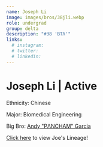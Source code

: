 ```yaml
---
name: Joseph Li
image: images/bros/38jli.webp
role: undergrad
group: delta
description: "#38 'BTΛ'"
links:
  # instagram: 
  # twitter: 
  # linkedin: 
---
```


# Joseph Li | Active
Ethnicity: Chinese

Major: Biomedical Engineering

Big Bro: [Andy "PΛNCHAM" Garcia](18agarcia)

[Click here](/ujis/) to view Joe's Lineage!
